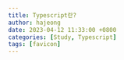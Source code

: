 ```yaml
---
title: Typescript란?
author: hajeong
date: 2023-04-12 11:33:00 +0800
categories: [Study, Typescript]
tags: [favicon]
---
```

